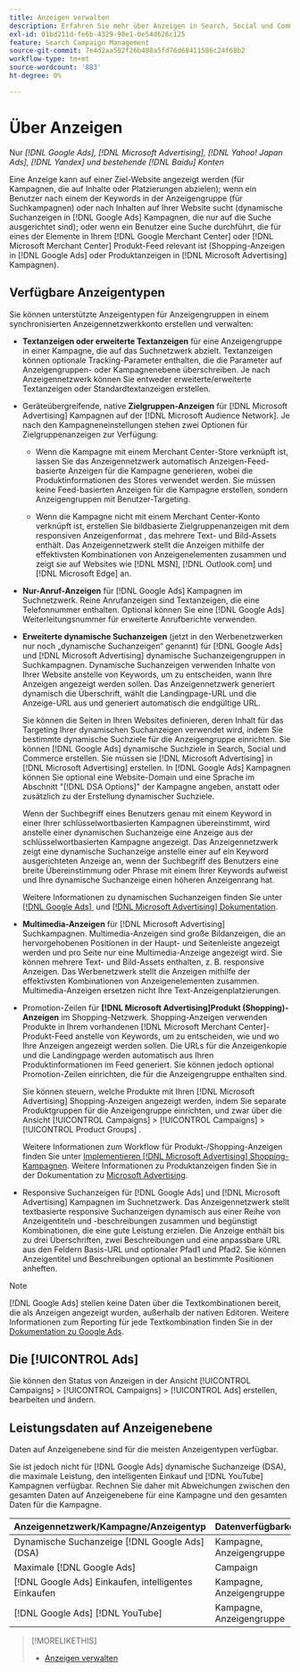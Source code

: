 ```yaml
---
title: Anzeigen verwalten
description: Erfahren Sie mehr über Anzeigen in Search, Social und Commerce, einschließlich der verfügbaren Anzeigentypen.
exl-id: 01bd211d-fe6b-4329-90e1-0e54d626c125
feature: Search Campaign Management
source-git-commit: 7e4d2aa502f26b480a5fd76d68411586c24f68b2
workflow-type: tm+mt
source-wordcount: '883'
ht-degree: 0%

---
```


# Über Anzeigen

Nur *[!DNL Google Ads], [!DNL Microsoft Advertising], [!DNL Yahoo! Japan Ads], [!DNL Yandex] und bestehende [!DNL Baidu] Konten*

Eine Anzeige kann auf einer Ziel-Website angezeigt werden (für Kampagnen, die auf Inhalte oder Platzierungen abzielen); wenn ein Benutzer nach einem der Keywords in der Anzeigengruppe (für Suchkampagnen) oder nach Inhalten auf Ihrer Website sucht (dynamische Suchanzeigen in [!DNL Google Ads] Kampagnen, die nur auf die Suche ausgerichtet sind); oder wenn ein Benutzer eine Suche durchführt, die für eines der Elemente in Ihrem [!DNL Google Merchant Center] oder [!DNL Microsoft Merchant Center] Produkt-Feed relevant ist (Shopping-Anzeigen in [!DNL Google Ads] oder Produktanzeigen in [!DNL Microsoft Advertising] Kampagnen).

## Verfügbare Anzeigentypen

Sie können unterstützte Anzeigentypen für Anzeigengruppen in einem synchronisierten Anzeigennetzwerkkonto erstellen und verwalten:

* **Textanzeigen oder erweiterte Textanzeigen** für eine Anzeigengruppe in einer Kampagne, die auf das Suchnetzwerk abzielt. Textanzeigen können optionale Tracking-Parameter enthalten, die die Parameter auf Anzeigengruppen- oder Kampagnenebene überschreiben. Je nach Anzeigennetzwerk können Sie entweder erweiterte/erweiterte Textanzeigen oder Standardtextanzeigen erstellen.

* Geräteübergreifende, native **Zielgruppen-Anzeigen** für [!DNL Microsoft Advertising] Kampagnen auf der [!DNL Microsoft Audience Network]. Je nach den Kampagneneinstellungen stehen zwei Optionen für Zielgruppenanzeigen zur Verfügung:

   * Wenn die Kampagne mit einem Merchant Center-Store verknüpft ist, lassen Sie das Anzeigennetzwerk automatisch Anzeigen-Feed-basierte Anzeigen für die Kampagne generieren, wobei die Produktinformationen des Stores verwendet werden. Sie müssen keine Feed-basierten Anzeigen für die Kampagne erstellen, sondern Anzeigengruppen mit Benutzer-Targeting.

   * Wenn die Kampagne nicht mit einem Merchant Center-Konto verknüpft ist, erstellen Sie bildbasierte Zielgruppenanzeigen mit dem responsiven Anzeigenformat , das mehrere Text- und Bild-Assets enthält. Das Anzeigennetzwerk stellt die Anzeigen mithilfe der effektivsten Kombinationen von Anzeigenelementen zusammen und zeigt sie auf Websites wie [!DNL MSN], [!DNL Outlook.com] und [!DNL Microsoft Edge] an.

* **Nur-Anruf-Anzeigen** für [!DNL Google Ads] Kampagnen im Suchnetzwerk. Reine Anrufanzeigen sind Textanzeigen, die eine Telefonnummer enthalten. Optional können Sie eine [!DNL Google Ads] Weiterleitungsnummer für erweiterte Anrufberichte verwenden.

* **Erweiterte dynamische Suchanzeigen** (jetzt in den Werbenetzwerken nur noch „dynamische Suchanzeigen“ genannt) für [!DNL Google Ads] und [!DNL Microsoft Advertising] dynamische Suchanzeigengruppen in Suchkampagnen. Dynamische Suchanzeigen verwenden Inhalte von Ihrer Website anstelle von Keywords, um zu entscheiden, wann Ihre Anzeigen angezeigt werden sollen. Das Anzeigennetzwerk generiert dynamisch die Überschrift, wählt die Landingpage-URL und die Anzeige-URL aus und generiert automatisch die endgültige URL.

  Sie können die Seiten in Ihren Websites definieren, deren Inhalt für das Targeting Ihrer dynamischen Suchanzeigen verwendet wird, indem Sie bestimmte dynamische Suchziele für die Anzeigengruppe einrichten. Sie können [!DNL Google Ads] dynamische Suchziele in Search, Social und Commerce erstellen. Sie müssen sie [!DNL Microsoft Advertising] in [!DNL Microsoft Advertising] erstellen. In [!DNL Google Ads] Kampagnen können Sie optional eine Website-Domain und eine Sprache im Abschnitt &quot;[!DNL DSA Options]&quot; der Kampagne angeben, anstatt oder zusätzlich zu der Erstellung dynamischer Suchziele.

  Wenn der Suchbegriff eines Benutzers genau mit einem Keyword in einer Ihrer schlüsselwortbasierten Kampagnen übereinstimmt, wird anstelle einer dynamischen Suchanzeige eine Anzeige aus der schlüsselwortbasierten Kampagne angezeigt. Das Anzeigennetzwerk zeigt eine dynamische Suchanzeige anstelle einer auf ein Keyword ausgerichteten Anzeige an, wenn der Suchbegriff des Benutzers eine breite Übereinstimmung oder Phrase mit einem Ihrer Keywords aufweist und Ihre dynamische Suchanzeige einen höheren Anzeigenrang hat.

  Weitere Informationen zu dynamischen Suchanzeigen finden Sie unter [[!DNL Google Ads] &#x200B;](https://support.google.com/google-ads/answer/2471185) und [[!DNL Microsoft Advertising] Dokumentation](https://help.ads.microsoft.com/#apex/ads/en/56794).

* **Multimedia-Anzeigen** für [!DNL Microsoft Advertising] Suchkampagnen. Multimedia-Anzeigen sind große Bildanzeigen, die an hervorgehobenen Positionen in der Haupt- und Seitenleiste angezeigt werden und pro Seite nur eine Multimedia-Anzeige angezeigt wird. Sie können mehrere Text- und Bild-Assets enthalten, z. B. responsive Anzeigen. Das Werbenetzwerk stellt die Anzeigen mithilfe der effektivsten Kombinationen von Anzeigenelementen zusammen. Multimedia-Anzeigen ersetzen nicht Ihre Text-Anzeigenplatzierungen.

* Promotion-Zeilen für **[!DNL Microsoft Advertising]Produkt (Shopping)-Anzeigen** im Shopping-Netzwerk. Shopping-Anzeigen verwenden Produkte in Ihrem vorhandenen [!DNL Microsoft Merchant Center]-Produkt-Feed anstelle von Keywords, um zu entscheiden, wie und wo Ihre Anzeigen angezeigt werden sollen. Die URLs für die Anzeigenkopie und die Landingpage werden automatisch aus Ihren Produktinformationen im Feed generiert. Sie können jedoch optional Promotion-Zeilen einrichten, die für die Anzeigengruppe enthalten sind.

  Sie können steuern, welche Produkte mit Ihren [!DNL Microsoft Advertising] Shopping-Anzeigen angezeigt werden, indem Sie separate Produktgruppen für die Anzeigengruppe einrichten, und zwar über die Ansicht [!UICONTROL Campaigns] > [!UICONTROL Campaigns] > [!UICONTROL Product Groups] .

  Weitere Informationen zum Workflow für Produkt-/Shopping-Anzeigen finden Sie unter [Implementieren [!DNL Microsoft Advertising] Shopping-Kampagnen](/help/search-social-commerce/campaign-management/special-workflows/microsoft-shopping-campaigns.md).  Weitere Informationen zu Produktanzeigen finden Sie in der Dokumentation zu [Microsoft Advertising](https://help.ads.microsoft.com/#apex/3/en/51082).

* Responsive Suchanzeigen für [!DNL Google Ads] und [!DNL Microsoft Advertising] Kampagnen im Suchnetzwerk. Das Anzeigennetzwerk stellt textbasierte responsive Suchanzeigen dynamisch aus einer Reihe von Anzeigentiteln und -beschreibungen zusammen und begünstigt Kombinationen, die eine gute Leistung erzielen. Die Anzeige enthält bis zu drei Überschriften, zwei Beschreibungen und eine anpassbare URL aus den Feldern Basis-URL und optionaler Pfad1 und Pfad2. Sie können Anzeigentitel und Beschreibungen optional an bestimmte Positionen anheften.

>[!NOTE]
>
>[!DNL Google Ads] stellen keine Daten über die Textkombinationen bereit, die als Anzeigen angezeigt wurden, außerhalb der nativen Editoren. Weitere Informationen zum Reporting für jede Textkombination finden Sie in der [Dokumentation zu Google Ads](https://support.google.com/google-ads/answer/7684791).

## Die [!UICONTROL Ads]

Sie können den Status von Anzeigen in der Ansicht [!UICONTROL Campaigns] > [!UICONTROL Campaigns] > [!UICONTROL Ads] erstellen, bearbeiten und ändern.

## Leistungsdaten auf Anzeigenebene

Daten auf Anzeigenebene sind für die meisten Anzeigentypen verfügbar.

Sie ist jedoch nicht für [!DNL Google Ads] dynamische Suchanzeige (DSA), die maximale Leistung, den intelligenten Einkauf und [!DNL YouTube] Kampagnen verfügbar. Rechnen Sie daher mit Abweichungen zwischen den gesamten Daten auf Anzeigenebene für eine Kampagne und den gesamten Daten für die Kampagne.

| Anzeigennetzwerk/Kampagne/Anzeigentyp | Datenverfügbarkeit |
|---|---|
| Dynamische Suchanzeige [!DNL Google Ads] (DSA) | Kampagne, Anzeigengruppe |
| Maximale [!DNL Google Ads] | Campaign |
| [!DNL Google Ads] Einkaufen, intelligentes Einkaufen | Kampagne, Anzeigengruppe |
| [!DNL Google Ads] [!DNL YouTube] | Kampagne, Anzeigengruppe |

>[!MORELIKETHIS]
>
>* [Anzeigen verwalten](ad-manage.md)
